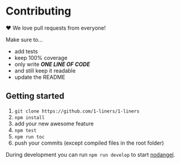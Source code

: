 # Contributing

:heart: We love pull requests from everyone!

Make sure to...

* add tests
* keep 100% coverage
* only write ***ONE LINE OF CODE***
* and still keep it readable
* update the README

## Getting started

1. `git clone https://github.com/1-liners/1-liners`
2. `npm install`
3. add your new awesome feature
4. `npm test`
5. `npm run toc`
6. push your commits (except compiled files in the root folder)

During development you can run `npm run develop` to start [nodangel](https://github.com/tomekwi/nodangel).


